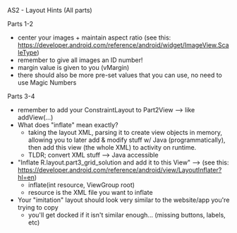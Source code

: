AS2 - Layout Hints (All parts)

Parts 1-2
- center your images + maintain aspect ratio (see this: https://developer.android.com/reference/android/widget/ImageView.ScaleType)
- remember to give all images an ID number!
- margin value is given to you (vMargin)
- there should also be more pre-set values that you can use, no need to use Magic Numbers


Parts 3-4
- remember to add your ConstraintLayout to Part2View --> like addView(...)
- What does "inflate" mean exactly?
	- taking the layout XML, parsing it to create view objects in memory, allowing you to later add & modify stuff w/ Java
	(programmatically), then add this view (the whole XML) to activity on runtime.
	- TLDR; convert XML stuff --> Java accessible
- "Inflate R.layout.part3_grid_solution and add it to this View" --> 	(see this: https://developer.android.com/reference/android/view/LayoutInflater?hl=en) 
	- inflate(int resource, ViewGroup root)
	- resource is the XML file you want to inflate
- Your "imitation" layout should look very similar to the website/app you're trying to copy
	- you'll get docked if it isn't similar enough... (missing buttons, labels, etc)
